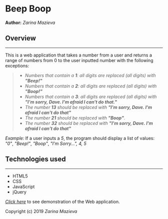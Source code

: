 # Beep Boop

**Author:**
_Zarina Mazieva_


## Overview
-----------------------------
This is a web application that takes a number from a user and returns a range of numbers from 0 to the user inputted number with the following exceptions:

> * _Numbers that contain a **1**: all digits are replaced (all digits) with **"Beep!"**_
> * _Numbers that contain a **2**: all digits are replaced (all digits) with **"Boop!"**_
> * _Numbers that contain a **3**: all digits are replaced (all digits) with **"I'm sorry, Dave. I'm afraid I can't do that."**_
> * _The number **13** should be replaced with **"I'm sorry, Dave. I'm afraid I can't do that"**_
> * _The number **21** should be replaced with **"Boop"**._
> * _The number **32** should be replaced with **"I'm sorry, Dave. I'm afraid I can't do that"**_

*Example:* If a user inputs a *5*, the program should display a list of values: *"0"*, *"Beep!"*, *"Boop"*, *"I'm Sorry...", 4, 5*

## Technologies used
--------------------------------
* HTML5
* CSS
* JavaScript
* jQuery


*[Click here](https://zmazieva78.github.io/beep-boop/)* to see demonstration of the Web application.




Copyright (c) 2019  _Zarina Mazieva_
